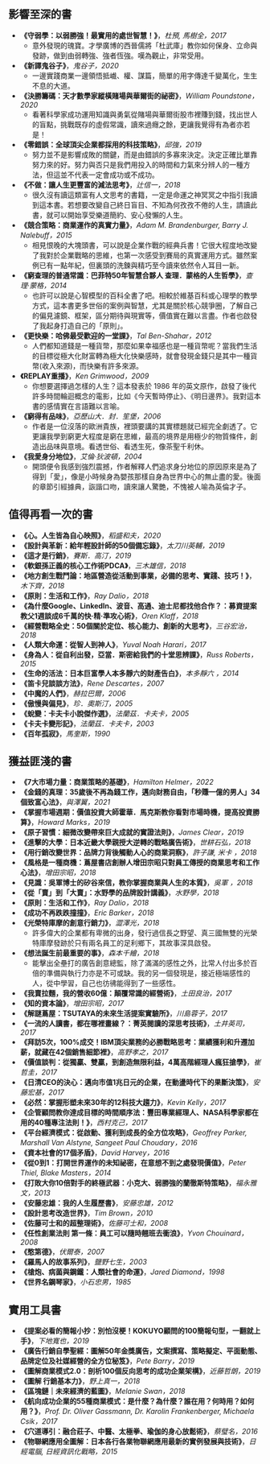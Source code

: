 ## 影響至深的書

- **《守弱學：以弱勝強！最實用的處世智慧！》**，_杜預, 馬樹全，2017_
  - 意外發現的瑰寶。才學廣博的西晉儒將「杜武庫」教你如何保身、立命與發跡，做到由弱轉強、強者恆強。嘆為觀止，非常受用。
- **《新譯鬼谷子》**，_鬼谷子，2020_
  - 一邊實踐商業一邊領悟抵巇、權、謀篇，簡單的用字傳達千變萬化，生生不息的大道。
- **《決勝籌碼：天才數學家縱橫賭場與華爾街的祕密》**，_William Poundstone，2020_
  - 看著科學家成功運用知識與勇氣從賭場與華爾街股市裡賺到錢，找出世人的盲點，挑戰既存的虛假常識，讀來過癮之餘，更讓我覺得有為者亦若是！
- **《零錯誤：全球頂尖企業都採用的科技策略》**，_邱強，2019_
  - 努力並不是影響成敗的關鍵，而是由錯誤的多寡來決定。決定正確比單靠努力來的好。努力與否只是我們用投入的時間和力氣來分辨人的一種方法，但這並不代表一定會成功或不成功。
- **《不做：讓人生更豐富的減法思考》**，_辻信一，2018_
  - 很久沒有讀這類富有人文思考的書籍，一定是命運之神冥冥之中指引我讀到這本書。若想要改變自己終日盲目、不知為何孜孜不倦的人生，請讀此書，就可以開始享受樂道簡約、安心發懶的人生。
- **《競合策略：商業運作的真實力量》**，_Adam M. Brandenburger, Barry J. Nalebuff，2015_
  - 相見恨晚的大塊頭書，可以說是企業作戰的經典兵書！它很大程度地改變了我對於企業戰略的思維，也第一次感受到賽局的真實運用方式。雖然案例已有一點年紀，但裏頭的洗鍊與精巧至今讀來依然令人耳目一新。
- **《窮查理的普通常識：巴菲特50年智慧合夥人 查理．蒙格的人生哲學》**，_查理‧蒙格，2014_
  - 也許可以說是心智模型的百科全書了吧。相較於維基百科或心理學的教學方式，這本書更多世俗的案例與智慧，尤其是關於核心競爭圈，了解自己的偏見濾鏡、框架，區分期待與現實等，價值實在難以言盡。作者也啟發了我起身打造自己的「原則」。
- **《更快樂：哈佛最受歡迎的一堂課》**，_Tal Ben-Shahar，2012_
  - 人們都知道錢是一種貨幣，那麼如果幸福感也是一種貨幣呢？當我們生活的目標從極大化財富轉為極大化快樂感時，就會發現金錢只是其中一種貨幣(收入來源)，而快樂有許多來源。
- **《REPLAY重播》**，_Ken Grimwood，2009_
  - 你想要選擇過怎樣的人生？這本發表於 1986 年的英文原作，啟發了後代許多時間輪迴概念的電影，比如《今天暫時停止》、《明日邊界》。我對這本書的感情實在言語難以言喻。
- **《窮得有品味》**，_亞歷山大．封．笙堡，2006_
  - 作者是一位沒落的歐洲貴族，裡頭要講的其實標題就已經完全劇透了。它更讓我學到窮更大程度是窮在思維，最高的境界是用極少的物質條件，創造出品味與意境。看透世俗、看透生死，像茶聖千利休。
- **《我愛身分地位》**，_艾倫‧狄波頓，2004_
  - 開頭便令我感到強烈震撼，作者解釋人們追求身分地位的原因原來是為了得到「愛」，像是小時候身為嬰孩那樣自身為世界中心的無止盡的愛。後面的章節引經據典，詼諧口吻，讀來讓人驚艷，不愧被人喻為英倫才子。

## 值得再看一次的書

- **《心。人生皆為自心映照》**，_稻盛和夫，2020_
- **《設計與革新：給年輕設計師的50個備忘錄》**，_太刀川英輔，2019_
- **《這才是行銷》**，_賽斯．高汀，2019_
- **《軟銀孫正義的核心工作術PDCA》**，_三木雄信，2018_
- **《地方創生戰鬥論：地區營造從活動到事業，必備的思考、實踐、技巧！》**，_木下齊，2018_
- **《原則：生活和工作》**，_Ray Dalio，2018_
- **《為什麼Google、LinkedIn、波音、高通、迪士尼都找他合作？：募資提案教父1週談成6千萬的快‧精‧準攻心術》**，_Oren Klaff，2018_
- **《經營戰略全史：50個關於定位、核心能力、創新的大思考》**，_三谷宏治，2018_
- **《人類大命運：從智人到神人》**，_Yuval Noah Harari，2017_
- **《身為人：從自利出發，亞當．斯密給我們的十堂思辨課》**，_Russ Roberts，2015_
- **《生命的活法：日本巨富學人本多靜六的財產告白》**，_本多靜六 ，2014_
- **《笛卡兒談談方法》**，_Rene Descartes，2007_
- **《中魔的人們》**，_赫拉巴爾，2006_
- **《傲慢與偏見》**，_珍．奧斯汀，2005_
- **《蛻變：卡夫卡小說傑作選》**，_法蘭茲．卡夫卡，2005_
- **《卡夫卡變形記》**，_法蘭茲．卡夫卡，2003_
- **《百年孤寂》**，_馬奎斯，1990_

## 獲益匪淺的書
- **《7大市場力量：商業策略的基礎》**，_Hamilton Helmer，2022_
- **《金錢的真理：35歲後不再為錢工作，邁向財務自由，「秒賺一億的男人」34個致富心法》**，_與澤翼，2021_
- **《掌握市場週期：價值投資大師霍華．馬克斯教你看對市場時機，提高投資勝算》**，_Howard Marks，2019_
- **《原子習慣：細微改變帶來巨大成就的實證法則》**，_James Clear，2019_
- **《進擊的大學：日本近畿大學親授大逆轉的戰略廣告術》**，_世耕石弘，2018_
- **《用行銷改變世界：品牌力背後觸動人心的商業洞察》**，_許子謙, 米卡 ，2018_
- **《風格是一種商機：蔦屋書店創辦人增田宗昭只對員工傳授的商業思考和工作心法》**，_增田宗昭，2018_
- **《見識：吳軍博士的矽谷來信，教你掌握商業與人生的本質》**，_吳軍 ，2018_
- **《從「賣」到「大賣」：水野學的品牌設計講義》**，_水野學，2018_
- **《原則：生活和工作》**，_Ray Dalio，2018_
- **《成功不再跌跌撞撞》**，_Eric Barker，2018_
- **《光榮特庫摩的創意行銷力》**，_澀澤光，2018_
  - 許多偉大的企業都有卑微的出身，發行過信長之野望、真三國無雙的光榮特庫摩發跡於只有兩名員工的足利鄉下，其故事深具啟發。
- **《想法誕生前最重要的事》**，_森本千繪，2018_
  - 能擊出全壘打的廣告創意總監，除了滿滿的感性之外，比常人付出多於百倍的準備與執行力亦是不可或缺。我的另一個發現是，接近極端感性的人，從中學習，自己也彷彿能得到了一些感性。
- **《我賣拉麵，我的營收60億：顛覆常識的經營術》**，_土田良治，2017_
- **《知的資本論》**，_增田宗昭，2017_
- **《解謎蔦屋：TSUTAYA的未來生活提案實驗所》**，_川島蓉子，2017_
- **《一流的人讀書，都在哪裡畫線？：菁英閱讀的深思考技術》**，_土井英司，2017_
- **《拜訪5次，100%成交！IBM頂尖業務的必勝戰略思考：業績獲利和升遷加薪，就藏在42個銷售細節裡》**，_高野孝之，2017_
- **《價值談判：從獨贏、雙贏，到創造無限利益，4萬高階經理人瘋狂搶學》**，_崔哲圭，2017_
- **《日清CEO的決心：邁向市值1兆日元的企業，在動盪時代下的果斷決策》**，_安藤宏基，2017_
- **《必然：掌握形塑未來30年的12科技大趨力》**，_Kevin Kelly，2017_
- **《企管顧問教你達成目標的時間順序法：豐田專業經理人、NASA科學家都在用的40種專注法則！》**，_西村克己，2017_
- **《平台經濟模式：從啟動、獲利到成長的全方位攻略》**，_Geoffrey Parker, Marshall Van Alstyne, Sangeet Paul Choudary，2016_
- **《資本社會的17個矛盾》**，_David Harvey，2016_
- **《從0到1：打開世界運作的未知祕密，在意想不到之處發現價值》**，_Peter Thiel, Blake Masters，2014_
- **《打敗大你10倍對手的終極武器：小克大、弱勝強的蘭徹斯特策略》**，_福永雅文，2013_
- **《安藤忠雄：我的人生履歷書》**，_安藤忠雄，2012_
- **《設計思考改造世界》**，_Tim Brown，2010_
- **《佐藤可士和的超整理術》**，_佐藤可士和，2008_
- **《任性創業法則 第一條：員工可以隨時翹班去衝浪》**，_Yvon Chouinard，2008_
- **《憨第德》**，_伏爾泰，2007_
- **《羅馬人的故事系列》**，_鹽野七生，2003_
- **《槍炮、病菌與鋼鐵：人類社會的命運》**，_Jared Diamond，1998_
- **《世界名鋼琴家》**，_小石忠男，1985_

## 實用工具書

- **《提案必看的簡報小抄：別怕沒梗！KOKUYO顧問的100簡報句型，一翻就上手》**，_下地寬也，2019_
- **《廣告行銷自學聖經：圖解50年金獎廣告，文案撰寫、策略擬定、平面動態、品牌定位及社媒經營的全方位秘笈》**，_Pete Barry，2019_
- **《圖解商業模式2.0：剖析100個反向思考的成功企業架構》**，_近藤哲朗，2019_
- **《圖解 行銷基本力》**，_野上真一，2018_
- **《區塊鏈｜未來經濟的藍圖》**，_Melanie Swan，2018_
- **《航向成功企業的55種商業模式：是什麼？為什麼？誰在用？何時用？如何用？》**，_Prof. Dr. Oliver Gassmann, Dr. Karolin Frankenberger, Michaela Csik，2017_
- **《穴道導引：融合莊子、中醫、太極拳、瑜伽的身心放鬆術》**，_蔡璧名，2016_
- **《物聯網應用全圖解：日本各行各業物聯網應用最新的實例發展與技術》**，_日經電腦, 日經資訊化戰略，2015_